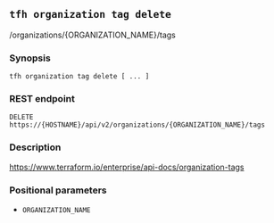 ## `tfh organization tag delete`

/organizations/{ORGANIZATION_NAME}/tags

### Synopsis

    tfh organization tag delete [ ... ]

### REST endpoint

    DELETE https://{HOSTNAME}/api/v2/organizations/{ORGANIZATION_NAME}/tags

### Description

https://www.terraform.io/enterprise/api-docs/organization-tags

### Positional parameters

* `ORGANIZATION_NAME`

